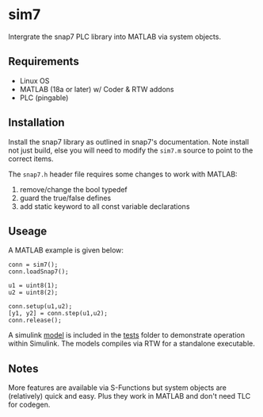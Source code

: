 # sim7

Intergrate the snap7 PLC library into MATLAB via system objects.

## Requirements

* Linux OS
* MATLAB (18a or later) w/ Coder & RTW addons
* PLC (pingable)

## Installation

Install the snap7 library as outlined in snap7's documentation. Note install not just build, else you will need to modify the `sim7.m` source to point to the correct items.

The `snap7.h` header file requires some changes to work with MATLAB:

1) remove/change the bool typedef
2) guard the true/false defines
3) add static keyword to all const variable declarations

## Useage

A MATLAB example is given below:

    conn = sim7();
    conn.loadSnap7();

    u1 = uint8(1);
    u2 = uint8(2);

    conn.setup(u1,u2);
    [y1, y2] = conn.step(u1,u2);
    conn.release();

A simulink [model](./tests/test7.slx) is included in the [tests](./tests/) folder to demonstrate operation within Simulink. The models compiles via RTW for a standalone executable.

## Notes

More features are available via S-Functions but system objects are (relatively) quick and easy. Plus they work in MATLAB and don't need TLC for codegen.
